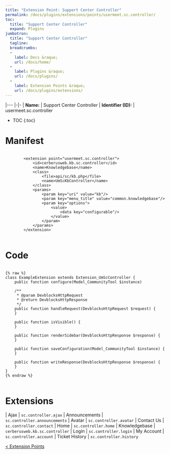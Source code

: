 ```yaml
---
title: "Extension Point: Support Center Controller"
permalink: /docs/plugins/extensions/points/usermeet.sc.controller/
toc:
  title: "Support Center Controller"
  expand: Plugins
jumbotron:
  title: "Support Center Controller"
  tagline: 
  breadcrumbs:
  -
    label: Docs &raquo;
    url: /docs/home/
  -
    label: Plugins &raquo;
    url: /docs/plugins/
  -
    label: Extension Points &raquo;
    url: /docs/plugins/extensions/
---
```


|---
|-|-
| **Name:** | Support Center Controller
| **Identifier (ID):** | usermeet.sc.controller

* TOC
{:toc}

# Manifest

<pre>
<code class="language-xml">
		&lt;extension point=&quot;usermeet.sc.controller&quot;&gt;
			&lt;id&gt;cerberusweb.kb.sc.controller&lt;/id&gt;
			&lt;name&gt;Knowledgebase&lt;/name&gt;
			&lt;class&gt;
				&lt;file&gt;api/sc/kb.php&lt;/file&gt;
				&lt;name&gt;UmScKbController&lt;/name&gt;
			&lt;/class&gt;
			&lt;params&gt;
				&lt;param key=&quot;uri&quot; value=&quot;kb&quot;/&gt;
				&lt;param key=&quot;menu_title&quot; value=&quot;common.knowledgebase&quot;/&gt;
				&lt;param key=&quot;options&quot;&gt;
					&lt;value&gt;
						&lt;data key=&quot;configurable&quot;/&gt;
					&lt;/value&gt;
				&lt;/param&gt;
			&lt;/params&gt;
		&lt;/extension&gt;
</code>
</pre>

# Code

<pre>
<code class="language-php">
{% raw %}
class ExampleExtension extends Extension_UmScController {
	public function configure(Model_CommunityTool $instance)

	/**
	 * @param DevblocksHttpRequest
	 * @return DevblocksHttpResponse
	 */
	public function handleRequest(DevblocksHttpRequest $request) {
	}

	public function isVisible() {
	}

	public function renderSidebar(DevblocksHttpResponse $response) {
	}

	public function saveConfiguration(Model_CommunityTool $instance) {
	}

	public function writeResponse(DevblocksHttpResponse $response) {
	}
}
{% endraw %}
</code>
</pre>

# Extensions

| Ajax | `sc.controller.ajax`
| Announcements | `sc.controller.announcements`
| Avatar | `sc.controller.avatar`
| Contact Us | `sc.controller.contact`
| Home | `sc.controller.home`
| Knowledgebase | `cerberusweb.kb.sc.controller`
| Login | `sc.controller.login`
| My Account | `sc.controller.account`
| Ticket History | `sc.controller.history`

<div class="section-nav">
	<div class="left">
		<a href="/docs/plugins/extensions/#extension-points" class="prev">&lt; Extension Points</a>
	</div>
	<div class="right align-right">
	</div>
</div>
<div class="clear"></div>